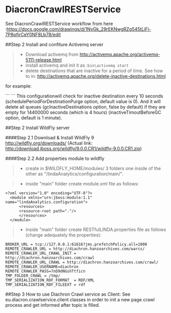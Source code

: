 # DiacronCrawlRESTService

See DiacronCrawlRESTService workflow from here :https://docs.google.com/drawings/d/1NyGk_29rEKNwgRZg545tLiFj-7P8pfirCeY0NF8Lb78/edit


##Step 2 Install  and confiture Activemq server 
> - Download activemq from http://activemq.apache.org/activemq-5111-release.html
> - install activemq and init it as :```bin\activemq start```
> - delete destinations that are inactive for a period of time. See how to in:
http://activemq.apache.org/delete-inactive-destinations.html

for example:

<broker xmlns="http://activemq.apache.org/schema/core" schedulePeriodForDestinationPurge="10000">
 ```
<destinationPolicy>
     <policyMap>
        <policyEntries>
           <policyEntry queue=">" gcInactiveDestinations="true" inactiveTimoutBeforeGC="14400000"/>
        </policyEntries>
     </policyMap>
  </destinationPolicy>
       
</broker>
```
This configurationwill check for inactive destination every 10 seconds (schedulePeriodForDestinationPurge option, default value is 0). And it will delete all queues (gcInactiveDestinations option, false by default) if they are empty for 14400000 seconds (which is 4 hours) (inactiveTimoutBeforeGC option, default is 1 minute).


##Step 2 Install  WildFly server 

####Step 2.1 Download & Install WildFly 9  
http://wildfly.org/downloads/
(Actual link:
http://download.jboss.org/wildfly/9.0.0.CR1/wildfly-9.0.0.CR1.zip)

####Step 2.2 Add properties module to wildfly
> - create in $WILDFLY_HOME/modules/ 3 folders one inside of the other as  "/lindaAnalytics/configuration/main/".

> - inside "main" folder create module.xml file as follows:
```
<?xml version="1.0" encoding="UTF-8"?>  
  <module xmlns="urn:jboss:module:1.1" name="lindaAnalytics.configuration">  
      <resources>  
	  <resource-root path="."/>  
      </resources>  
  </module>  
```  
> - inside "main" folder create RESTfulLINDA.properties file as follows (change adequately the properties):
```
BROKER_URL = tcp://127.0.0.1:61616?jms.prefetchPolicy.all=1000
REMOTE_CRAWLER_URL = http://diachron.hanzoarchives.com/warcs/
REMOTE_CRAWLER_URL_CRAWL_INIT = http://diachron.hanzoarchives.com/crawl
REMOTE_CRAWLER_URL_CRAWL = http://diachron.hanzoarchives.com/crawl/
REMOTE_CRAWLER_USERNAME=diachron
REMOTE_CRAWLER_PASS=7nD9dNGshTtficn
TMP_FOLDER_CRAWL = /tmp/
TMP_SERIALIZATION_RDF_FORMAT  = RDF/XML                                                                                                                                                         
TMP_SERIALIZATION_RDF_FILEEXT = rdf 
```

##Step 3 How to use Diachron Crawl service as Client:
See eu.diacron.crawlservice.client classes in order to init a new page crawl process and get informed after topic is filled.

